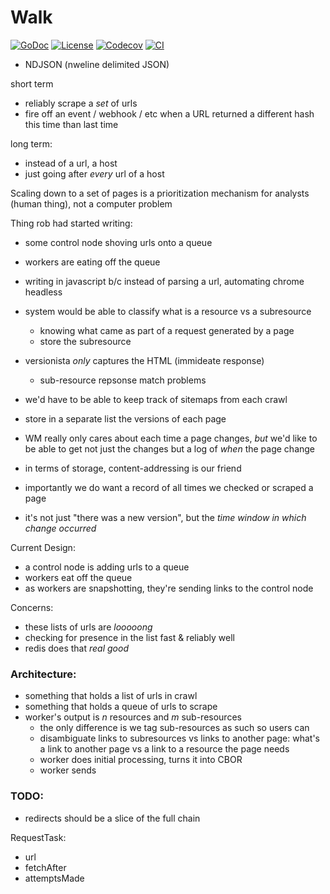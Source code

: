 # Walk

[![GoDoc](https://godoc.org/github.com/qri-io/walk?status.svg)](http://godoc.org/github.com/qri-io/walk)
[![License](https://img.shields.io/github/license/qri-io/walk.svg?style=flat-square)](./LICENSE)
[![Codecov](https://img.shields.io/codecov/c/github/qri-io/walk.svg?style=flat-square)](https://codecov.io/gh/qri-io/walk)
[![CI](https://img.shields.io/circleci/project/github/qri-io/walk.svg?style=flat-square)](https://circleci.com/gh/qri-io/walk)


* NDJSON (nweline delimited JSON)

short term
  * reliably scrape a _set_ of urls
  * fire off an event / webhook / etc when a URL returned a different hash this time than last time

long term:
  * instead of a url, a host
  * just going after _every_ url of a host

Scaling down to a set of pages is a prioritization mechanism for analysts (human thing), not a computer problem

Thing rob had started writing:

* some control node shoving urls onto a queue
* workers are eating off the queue
* writing in javascript b/c instead of parsing a url, automating chrome headless
* system would be able to classify what is a resource vs a subresource
  * knowing what came as part of a request generated by a page
  * store the subresource
* versionista _only_ captures the HTML (immideate response)
  * sub-resource repsonse match problems

* we'd have to be able to keep track of sitemaps from each crawl
* store in a separate list the versions of each page
* WM really only cares about each time a page changes, _but_ we'd like to be able to get not just the changes but a log of _when_ the page change
* in terms of storage, content-addressing is our friend
* importantly we do want a record of all times we checked or scraped a page
* it's not just "there was a new version", but the _time window in which change occurred_

Current Design:
* a control node is adding urls to a queue
* workers eat off the queue
* as workers are snapshotting, they're sending links to the control node


Concerns:
* these lists of urls are _looooong_
* checking for presence in the list fast & reliably well
* redis does that _real good_


### Architecture:
* something that holds a list of urls in crawl
* something that holds a queue of urls to scrape
* worker's output is _n_ resources and _m_ sub-resources
  * the only difference is we tag sub-resources as such so users can 
  * disambiguate links to subresources vs links to another page: what's a link to another page vs a link to a resource the page needs
  * worker does initial processing, turns it into CBOR
  * worker sends 

### TODO:
* redirects should be a slice of the full chain


RequestTask:
* url
* fetchAfter
* attemptsMade



